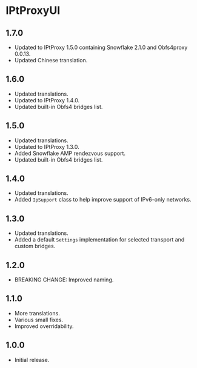 # IPtProxyUI

## 1.7.0
- Updated to IPtProxy 1.5.0 containing Snowflake 2.1.0 and Obfs4proxy 0.0.13.
- Updated Chinese translation.

## 1.6.0
- Updated translations.
- Updated to IPtProxy 1.4.0.
- Updated built-in Obfs4 bridges list.

## 1.5.0
- Updated translations.
- Updated to IPtProxy 1.3.0.
- Added Snowflake AMP rendezvous support.
- Updated built-in Obfs4 bridges list.

## 1.4.0
- Updated translations.
- Added `IpSupport` class to help improve support of IPv6-only networks.

## 1.3.0
- Updated translations.
- Added a default `Settings` implementation for selected transport and custom bridges.

## 1.2.0
- BREAKING CHANGE: Improved naming. 

## 1.1.0
- More translations.
- Various small fixes.
- Improved overridability.

## 1.0.0

- Initial release.
